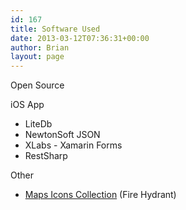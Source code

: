```yaml
---
id: 167
title: Software Used
date: 2013-03-12T07:36:31+00:00
author: Brian
layout: page
---
```

Open Source

iOS App

  * LiteDb
  * NewtonSoft JSON
  * XLabs - Xamarin Forms
  * RestSharp


Other

  * <span style="line-height: 14px;"><a href="http://mapicons.nicolasmollet.com" target="_blank">Maps Icons Collection</a> (Fire Hydrant)<br /> </span>
